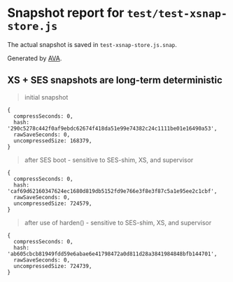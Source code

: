 # Snapshot report for `test/test-xsnap-store.js`

The actual snapshot is saved in `test-xsnap-store.js.snap`.

Generated by [AVA](https://avajs.dev).

## XS + SES snapshots are long-term deterministic

> initial snapshot

    {
      compressSeconds: 0,
      hash: '290c5278c442f0af9ebdc62674f418da51e99e74382c24c1111be01e16490a53',
      rawSaveSeconds: 0,
      uncompressedSize: 168379,
    }

> after SES boot - sensitive to SES-shim, XS, and supervisor

    {
      compressSeconds: 0,
      hash: 'caf69d62160347624ec1680d819db5152fd9e766e3f8e3f87c5a1e95ee2c1cbf',
      rawSaveSeconds: 0,
      uncompressedSize: 724579,
    }

> after use of harden() - sensitive to SES-shim, XS, and supervisor

    {
      compressSeconds: 0,
      hash: 'ab605cbcb81949fdd59e6abae6e41798472a0d811d28a3841984848bfb144701',
      rawSaveSeconds: 0,
      uncompressedSize: 724739,
    }
